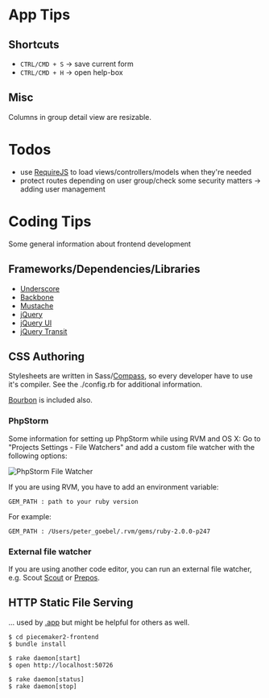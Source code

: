 # App Tips

## Shortcuts

- `CTRL/CMD + S` → save current form
- `CTRL/CMD + H` → open help-box

## Misc

Columns in group detail view are resizable.

# Todos

- use [RequireJS](http://requirejs.org/) to load views/controllers/models when they're needed
- protect routes depending on user group/check some security matters → adding user management

# Coding Tips

Some general information about frontend development

## Frameworks/Dependencies/Libraries

- [Underscore](http://underscorejs.org/)
- [Backbone](http://backbonejs.org/)
- [Mustache](http://mustache.github.io/)
- [jQuery](http://jquery.com/)
- [jQuery UI](http://jqueryui.com/)
- [jQuery Transit](http://ricostacruz.com/jquery.transit/)

## CSS Authoring

Stylesheets are written in Sass/[Compass](http://compass-style.org/), so every developer have to use it's compiler.
See the ./config.rb for additional information.

[Bourbon](http://bourbon.io/) is included also.

### PhpStorm

Some information for setting up PhpStorm while using RVM and OS X:
Go to "Projects Settings - File Watchers" and add a custom file watcher with the following options:

![PhpStorm File Watcher](http://gopeter.de/misc/filewatcher.png)

If you are using RVM, you have to add an environment variable:

`GEM_PATH : path to your ruby version`

For example:

`GEM_PATH : /Users/peter_goebel/.rvm/gems/ruby-2.0.0-p247`

### External file watcher

If you are using another code editor, you can run an external file watcher, e.g. Scout [Scout](mhs.github.io/scout-app/) or [Prepos](http://alphapixels.com/prepros/).


## HTTP Static File Serving
... used by [.app](https://github.com/motionbank/piecemaker2-app) but might be helpful for others as well.

```
$ cd piecemaker2-frontend
$ bundle install

$ rake daemon[start]
$ open http://localhost:50726

$ rake daemon[status]
$ rake daemon[stop]
```

